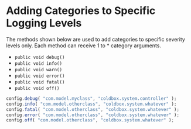 # Adding Categories to Specific Logging Levels
The methods shown below are used to add categories to specific severity levels only. Each method can receive 1 to * category arguments.

* `public void debug()`
* `public void info()`
* `public void warn()`
* `public void error()`
* `public void fatal()`
* `public void off()`

```javascript
config.debug( "com.model.myclass", "coldbox.system.controller" );
config.info( "com.model.otherclass", "coldbox.system.whatever" );
config.fatal( "com.model.otherclass", "coldbox.system.whatever" );
config.error( "com.model.otherclass", "coldbox.system.whatever" );
config.off( "com.model.otherclass", "coldbox.system.whatever" );
```


